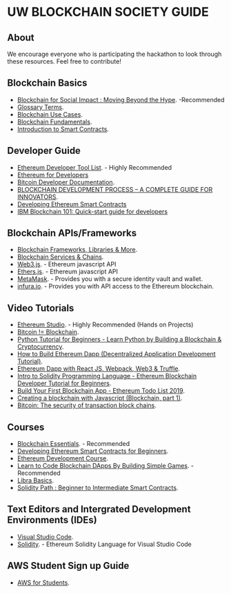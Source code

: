 # UW BLOCKCHAIN SOCIETY GUIDE 

## About 
We encourage everyone who is participating the hackathon to look through these resources. Feel free to contribute!

## Blockchain Basics
* [Blockchain for Social Impact : Moving Beyond the Hype](https://www.gsb.stanford.edu/sites/gsb/files/publication-pdf/study-blockchain-impact-moving-beyond-hype.pdf). -Recommended
* [Glossary Terms](https://bitcoin.org/en/vocabulary#address).
* [Blockchain Use Cases](https://www.mckinsey.com/business-functions/mckinsey-digital/our-insights/blockchain-beyond-the-hype-what-is-the-strategic-business-value).
* [Blockchain Fundamentals](https://www.notion.so/Resources-to-get-started-3f85419cb7d9469a993af374f835d773).
* [Introduction to Smart Contracts](https://solidity.readthedocs.io/en/develop/introduction-to-smart-contracts.html).


## Developer Guide
* [Ethereum Developer Tool List](https://github.com/ConsenSys/ethereum-developer-tools-list). - Highly Recommended
* [Ethereum for Developers](https://ethereum.org/developers/#getting-started)
* [Bitcoin Developer Documentation](https://bitcoin.org/en/developer-documentation).
* [BLOCKCHAIN DEVELOPMENT PROCESS – A COMPLETE GUIDE FOR INNOVATORS](https://www.leewayhertz.com/guide-to-blockchain-development-process/).
* [Developing Ethereum Smart Contracts](https://solidity.readthedocs.io/en/develop/)
* [IBM Blockchain 101: Quick-start guide for developers](https://developer.ibm.com/technologies/blockchain/tutorials/cl-ibm-blockchain-101-quick-start-guide-for-developers-bluemix-trs/)

## Blockchain APIs/Frameworks
* [Blockchain Frameworks,
Libraries & More](https://www.codementor.io/learn/blockchain/development-tools).
* [Blockchain Services & Chains](https://www.codementor.io/learn/blockchain/services-apps-chains).
* [Web3.js](https://github.com/ethereum/web3.js/). -  Ethereum javascript API
* [Ethers.js](https://github.com/ethers-io/ethers.js/). -  Ethereum javascript API
* [MetaMask](https://metamask.io/). -  Provides you with a secure identity vault and wallet. 
* [infura.io](https://infura.io/). -  Provides you with API access to the Ethereum blockchain. 


## Video Tutorials
* [Ethereum Studio](https://studio.ethereum.org/). - Highly Recommended (Hands on Projects)
* [Bitcoin != Blockchain](https://youtu.be/93E_GzvpMA0).
* [Python Tutorial for Beginners - Learn Python by Building a Blockchain & Cryptocurrency](https://www.youtube.com/watch?v=KARxDX5DTgY).
* [How to Build Ethereum Dapp (Decentralized Application Development Tutorial)](https://www.youtube.com/watch?v=3681ZYbDSSk).
* [Ethereum Dapp with React JS, Webpack, Web3 & Truffle](https://www.youtube.com/watch?v=qlJ3cs7o2DE).
* [Intro to Solidity Programming Language - Ethereum Blockchain Developer Tutorial for Beginners](https://www.youtube.com/watch?v=MnSmc7Hto2k).
* [Build Your First Blockchain App - Ethereum Todo List 2019](https://www.youtube.com/watch?v=rzvk2kdjr2I).
* [Creating a blockchain with Javascript (Blockchain, part 1)](https://www.youtube.com/watch?v=zVqczFZr124).
* [Bitcoin: The security of transaction block chains](https://www.khanacademy.org/economics-finance-domain/core-finance/money-and-banking/bitcoin/v/bitcoin-security-of-transaction-block-chains).

## Courses
* [Blockchain Essentials](https://cognitiveclass.ai/courses/blockchain-course). - Recommended
* [Developing Ethereum Smart Contracts for Beginners](https://coursetro.com/courses/20/Developing-Ethereum-Smart-Contracts-for-Beginners).
* [Ethereum Development Course](https://www.udemy.com/course/ethereum-development-course-blockchain-at-berkeley/).
* [Learn to Code Blockchain DApps By Building Simple Games](https://cryptozombies.io/). - Recommended
* [Libra Basics](https://cryptozombies.io/en/lesson/12).
* [Solidity Path : Beginner to Intermediate Smart Contracts](https://cryptozombies.io/en/course/).

## Text Editors and Intergrated Development Environments (IDEs)
* [Visual Studio Code](https://code.visualstudio.com/).
* [Solidity](https://marketplace.visualstudio.com/items?itemName=JuanBlanco.solidity). - Ethereum Solidity Language for Visual Studio Code

## AWS Student Sign up Guide
* [AWS for Students](https://wordpressua.uark.edu/blockchain-hackathon/files/2018/09/AWS-Student-Onboarding-Doc-1ln47cz.pdf).
